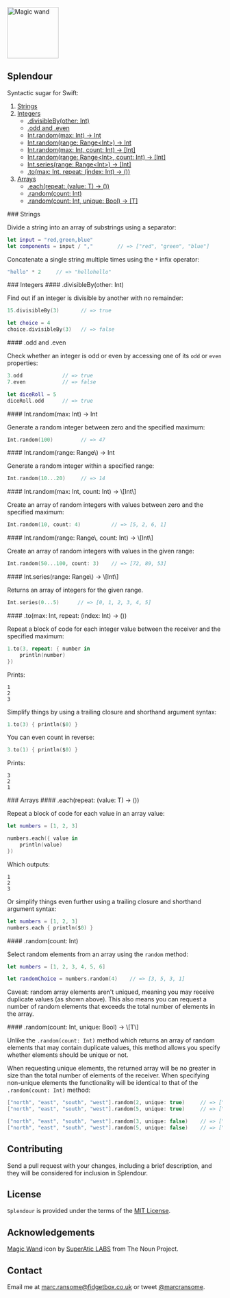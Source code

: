 <img src="https://www.fidgetbox.co.uk/github/wand.png" alt="Magic wand" width="120">

## Splendour
Syntactic sugar for Swift:

1. [Strings](#Strings)
2. [Integers](#Integers)
    * [.divisibleBy(other: Int)](#IntegersDivisibleBy)
    * [.odd and .even](#IntegersOddEven)
    * [Int.random(max: Int) -> Int](#IntegersRandom)
    * [Int.random(range: Range\<Int\>) -> Int](#IntegersRandomRange)
    * [Int.random(max: Int, count: Int) -> \[Int\]](#IntegersRandomCount)
    * [Int.random(range: Range\<Int\>, count: Int) -> \[Int\]](#IntegersRandomRangeCount)
    * [Int.series(range: Range\<Int\>) -> \[Int\]](#IntegersSeries)
    * [.to(max: Int, repeat: (index: Int) -> ())](#IntegersTo)
3. [Arrays](#Arrays)
    * [.each(repeat: (value: T) -> ())](#ArraysEach)
    * [.random(count: Int)](#ArraysRandom)
    * [.random(count: Int, unique: Bool) -> \[T\]](#ArraysRandomUnique)

<a name="Strings"/>
### Strings

Divide a string into an array of substrings using a separator:

```swift
let input = "red,green,blue"
let components = input / ","		// => ["red", "green", "blue"]
```

Concatenate a single string multiple times using the `*` infix operator:

```swift
"hello" * 2		// => "hellohello"
```
<a name="Integers"/>
### Integers

<a name="IntegersDivisibleBy"/>
#### .divisibleBy(other: Int)

Find out if an integer is divisible by another with no remainder:

```swift
15.divisibleBy(3)       // => true

let choice = 4
choice.divisibleBy(3)   // => false
```

<a name="IntegersOddEven"/>
#### .odd and .even

Check whether an integer is odd or even by accessing one of its `odd` or `even` properties:

```swift
3.odd             // => true
7.even            // => false

let diceRoll = 5
diceRoll.odd      // => true
```

<a name="IntegersRandom"/>
#### Int.random(max: Int) -> Int

Generate a random integer between zero and the specified maximum:

```swift
Int.random(100)			// => 47
```

<a name="IntegersRandomRange">
#### Int.random(range: Range\<Int\>) -> Int

Generate a random integer within a specified range:

```swift
Int.random(10...20)		// => 14
```

<a name="IntegersRandomCount"/>
#### Int.random(max: Int, count: Int) -> \[Int\]

Create an array of random integers with values between zero and the specified maximum:

```swift
Int.random(10, count: 4)          // => [5, 2, 6, 1]
```

<a name="IntegersRandomRangeCount"/>
#### Int.random(range: Range\<Int\>, count: Int) -> \[Int\]

Create an array of random integers with values in the given range:

```swift
Int.random(50...100, count: 3)    // => [72, 89, 53]
```

<a name="IntegersSeries"/>
#### Int.series(range: Range\<Int\>) -> \[Int\]

Returns an array of integers for the given range.

```swift
Int.series(0...5)      // => [0, 1, 2, 3, 4, 5]
```

<a name="IntegersTo"/>
#### .to(max: Int, repeat: (index: Int) -> ())

Repeat a block of code for each integer value between the receiver and the specified maximum:

```swift
1.to(3, repeat: { number in
    println(number)
})
```

Prints:

```
1
2
3
```

Simplify things by using a trailing closure and shorthand argument syntax:

```swift
1.to(3) { println($0) }
```

You can even count in reverse:

```swift
3.to(1) { println($0) }
```

Prints:

```
3
2
1
```
<a name="Arrays"/>
### Arrays

<a name="ArraysEach"/>
#### .each(repeat: (value: T) -> ())

Repeat a block of code for each value in an array value:

```swift
let numbers = [1, 2, 3]

numbers.each({ value in
    println(value)
})
```

Which outputs:

```
1
2
3
```

Or simplify things even further using a trailing closure and shorthand argument syntax:

```swift
let numbers = [1, 2, 3]
numbers.each { println($0) }
```

<a name="ArraysRandom"/>
#### .random(count: Int)

Select random elements from an array using the `random` method:

```swift
let numbers = [1, 2, 3, 4, 5, 6]

let randomChoice = numbers.random(4)    // => [3, 5, 3, 1]
```

Caveat: random array elements aren't uniqued, meaning you may receive duplicate values (as shown above). This also means you can request a number of random elements that exceeds the total number of elements in the array.

<a name="ArraysRandomUnique"/>
#### .random(count: Int, unique: Bool) -> \[T\]

Unlike the `.random(count: Int)` method which returns an array of random elements that may contain duplicate values, this method allows you specify whether elements should be unique or not.

When requesting unique elements, the returned array will be no greater in size than the total number of elements of the receiver. When specifying non-unique elements the functionality will be identical to that of the `.random(count: Int)` method:

```swift
["north", "east", "south", "west"].random(2, unique: true)     // => ["east", "north"]
["north", "east", "south", "west"].random(5, unique: true)     // => ["west", "north", "east", "south"]

["north", "east", "south", "west"].random(3, unique: false)    // => ["south", "north", "south"]
["north", "east", "south", "west"].random(5, unique: false)    // => ["west", "north", "east", "north", "west"]
```

## Contributing
Send a pull request with your changes, including a brief description, and they will be considered for inclusion in Splendour.

## License
`Splendour` is provided under the terms of the [MIT License](http://opensource.org/licenses/mit-license.php).

## Acknowledgements
[Magic Wand](http://thenounproject.com/term/magic-wand/78861/) icon by [SuperAtic LABS](http://thenounproject.com/SuperAtic/) from The Noun Project.

## Contact
Email me at [marc.ransome@fidgetbox.co.uk](mailto:marc.ransome@fidgetbox.co.uk) or tweet [@marcransome](http://www.twitter.com/marcransome).

